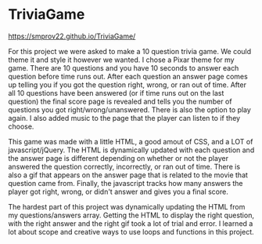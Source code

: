 # TriviaGame

https://smprov22.github.io/TriviaGame/

For this project we were asked to make a 10 question trivia game.  We could theme it and style it however we wanted.  I chose a Pixar theme for my game. There are 10 questions and you have 10 seconds to answer each question before time runs out.  After each question an answer page comes up telling you if you got the question right, wrong, or ran out of time.  After all 10 questions have been answered (or if time runs out on the last question) the final score page is revealed and tells you the number of questions you got right/wrong/unanswered.  There is also the option to play again.  I also added music to the page that the player can listen to if they choose.

This game was made with a little HTML, a good amout of CSS, and a LOT of javascript/jQuery. The HTML is dynamically updated with each question and the answer page is different depending on whether or not the player answered the question correctly, incorrectly, or ran out of time.  There is also a gif that appears on the answer page that is related to the movie that question came from.  Finally, the javascript tracks how many answers the player got right, wrong, or didn't answer and gives you a final score. 

The hardest part of this project was dynamically updating the HTML from my questions/answers array.  Getting the HTML to display the right question, with the right answer and the right gif took a lot of trial and error.  I learned a lot about scope and creative ways to use loops and functions in this project.
